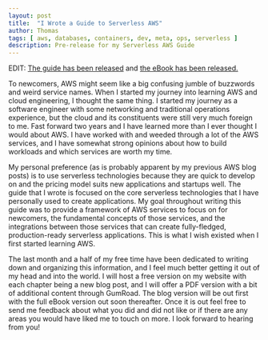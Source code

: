 ```yaml
---
layout: post
title:  "I Wrote a Guide to Serverless AWS"
author: Thomas
tags: [ aws, databases, containers, dev, meta, ops, serverless ]
description: Pre-release for my Serverless AWS Guide
---
```


EDIT: [The guide has been released](/blog/gtbwsa-chapter-1-introduction) and [the eBook has been released.](https://thomasstep.gumroad.com/l/serverless-guide)

To newcomers, AWS might seem like a big confusing jumble of buzzwords and weird service names. When I started my journey into learning AWS and cloud engineering, I thought the same thing. I started my journey as a software engineer with some networking and traditional operations experience, but the cloud and its constituents were still very much foreign to me. Fast forward two years and I have learned more than I ever thought I would about AWS. I have worked with and weeded through a lot of the AWS services, and I have somewhat strong opinions about how to build workloads and which services are worth my time.

My personal preference (as is probably apparent by my previous AWS blog posts) is to use serverless technologies because they are quick to develop on and the pricing model suits new applications and startups well. The guide that I wrote is focused on the core serverless technologies that I have personally used to create applications. My goal throughout writing this guide was to provide a framework of AWS services to focus on for newcomers, the fundamental concepts of those services, and the integrations between those services that can create fully-fledged, production-ready serverless applications. This is what I wish existed when I first started learning AWS.

The last month and a half of my free time have been dedicated to writing down and organizing this information, and I feel much better getting it out of my head and into the world. I will host a free version on my website with each chapter being a new blog post, and I will offer a PDF version with a bit of additional content through GumRoad. The blog version will be out first with the full eBook version out soon thereafter. Once it is out feel free to send me feedback about what you did and did not like or if there are any areas you would have liked me to touch on more. I look forward to hearing from you!
